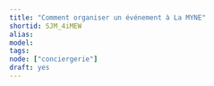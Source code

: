```yaml
---
title: "Comment organiser un événement à La MYNE"
shortid: SJM_4iMEW
alias:
model:
tags:
node: ["conciergerie"]
draft: yes
---
```

